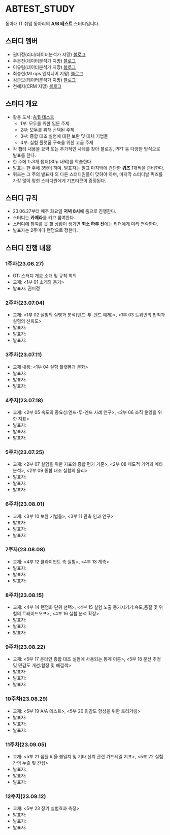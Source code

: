 # ABTEST_STUDY
동아대 IT 취업 동아리의 **A/B 테스트** 스터디입니다.

## 스터디 멤버
- 권미정(리더/데이터분석가 지망) [블로그](https://mjrecord.tistory.com/)
- 주은진(데이터분석가 지망) [블로그](https://dunedine.tistory.com/)
- 이유림(데이터분석가 지망) [블로그](https://rimi01.tistory.com/)
- 최승현(MLops 엔지니어 지망) [블로그](https://vulter3653.tistory.com/)
- 김준모(데이터분석가 지망) [블로그](https://junmoking.tistory.com/)
- 천혜지(CRM 지망) [블로그](https://cheonhyeji99.tistory.com/)

## 스터디 개요
- 활용 도서: [A/B 테스트](https://product.kyobobook.co.kr/detail/S000060625360)
  - 1부: 모두를 위한 입문 주제
  - 2부: 모두를 위해 선택된 주제
  - 3부: 종합 대조 실험에 대한 보완 및 대체 기법들
  - 4부: 실험 플랫폼 구축을 위한 고급 주제
- 각 챕터 내용을 요약 또는 추가적인 사례를 찾아 블로깅, PPT 등 다양한 방식으로 발표를 한다.
- 한 주에 1~3개 챕터(30p 내외)를 학습한다.
- 발표는 한 주에 3명이 하며, 발표자는 발표 마지막에 간단한 **퀴즈** 1개씩을 준비한다.
- 퀴즈는 그 주의 발표자 외 다른 스터디원들이 맞혀야 하며, 마지막 스터디날 퀴즈를 가장 많이 맞힌 스터디원에게 기프티콘이 증정된다.

## 스터디 규칙
- 23.06.27부터 매주 화요일 **저녁 8시**에 줌으로 진행한다.
- 스터디는 **카메라**를 키고 참여한다.
- 스터디에 참여를 못 할 상황이 생기면 **최소 하루 전**에는 리더에게 미리 연락한다.
- 발표자는 2주마다 랜덤으로 정한다.

## 스터디 진행 내용
### 1주차(23.06.27)
- OT: 스터디 개요 소개 및 규칙 회의
- 교재: <1부 01 소개와 동기>
- 발표자: 권미정

### 2주차(23.07.04)
- 교재: <1부 02 실험의 실행과 분석(엔드-투-엔드 예제)>, <1부 03 트위먼의 법칙과 실험의 신뢰도>
- 발표자:
- 발표자:
- 발표자:

### 3주차(23.07.11)
- 교재 내용: <1부 04 실험 플랫폼과 문화>
- 발표자:
- 발표자:
- 발표자:

### 4주차(23.07.18)
- 교재: <2부 05 속도의 중요성:엔드-투-엔드 사례 연구>, <2부 06 조직 운영을 위한 지표>
- 발표자:
- 발표자:
- 발표자:

### 5주차(23.07.25)
- 교재: <2부 07 실험을 위한 지표와 종합 평가 기준>, <2부 08 제도적 기억과 메타 분석>, <2부 09 종합 대조 실험의 윤리>
- 발표자:
- 발표자:
- 발표자:

### 6주차(23.08.01)
- 교재: <3부 10 보완 기법들>, <3부 11 관측 인과 연구>
- 발표자:
- 발표자:
- 발표자:

### 7주차(23.08.08)
- 교재: <4부 12 클라이언트 측 실험>, <4부 13 계측>
- 발표자:
- 발표자:
- 발표자:

### 8주차(23.08.15)
- 교재: <4부 14 랜덤화 단위 선택>, <4부 15 실험 노출 증가시키기:속도,품질 및 위험의 트레이드오프>, <4부 16 실험 분석 확장>
- 발표자:
- 발표자:
- 발표자:

### 9주차(23.08.22)
- 교재: <5부 17 온라인 종합 대조 실험에 사용되는 통계 이론>, <5부 18 분산 추정 및 민감도 개선:함정 및 해결책>
- 발표자:
- 발표자:
- 발표자:

### 10주차(23.08.29)
- 교재: <5부 19 A/A 테스트>, <5부 20 민감도 향상을 위한 트리거링>
- 발표자:
- 발표자:
- 발표자:

### 11주차(23.09.05)
- 교재: <5부 21 샘플 비율 불일치 및 기타 신뢰 관련 가드레일 지표>, <5부 22 실험 간의 누출 및 간섭>
- 발표자:
- 발표자:
- 발표자:

### 12주차(23.09.12)
- 교재: <5부 23 장기 실험효과 측정>
- 발표자:
- 발표자:
- 발표자:
